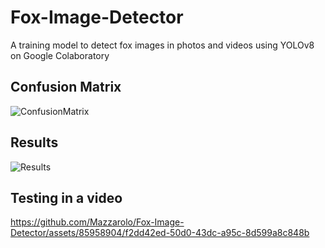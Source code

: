 # Fox-Image-Detector
A training model to detect fox images in photos and videos using YOLOv8 on Google Colaboratory

## Confusion Matrix
![ConfusionMatrix](https://github.com/Mazzarolo/Fox-Image-Detector/assets/85958904/6c77b2d3-6092-45dc-8dbf-f159181229c9)

## Results
![Results](https://github.com/Mazzarolo/Fox-Image-Detector/assets/85958904/004aed54-e644-493c-9bc7-58fe4594de43)

## Testing in a video
https://github.com/Mazzarolo/Fox-Image-Detector/assets/85958904/f2dd42ed-50d0-43dc-a95c-8d599a8c848b


